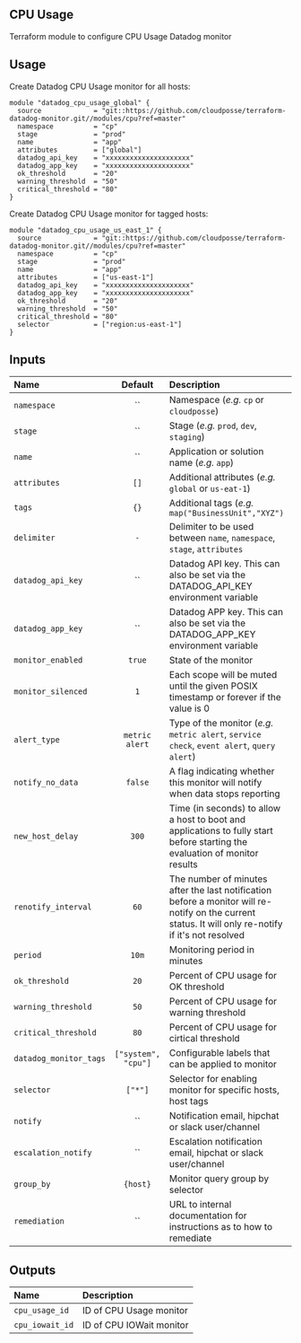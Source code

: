 ## CPU Usage

Terraform module to configure CPU Usage Datadog monitor


## Usage

Create Datadog CPU Usage monitor for all hosts:

```hcl
module "datadog_cpu_usage_global" {
  source             = "git::https://github.com/cloudposse/terraform-datadog-monitor.git//modules/cpu?ref=master"
  namespace          = "cp"
  stage              = "prod"
  name               = "app"
  attributes         = ["global"]
  datadog_api_key    = "xxxxxxxxxxxxxxxxxxxxx"
  datadog_app_key    = "xxxxxxxxxxxxxxxxxxxxx"
  ok_threshold       = "20"
  warning_threshold  = "50"
  critical_threshold = "80"
}
```

Create Datadog CPU Usage monitor for tagged hosts:

```hcl
module "datadog_cpu_usage_us_east_1" {
  source             = "git::https://github.com/cloudposse/terraform-datadog-monitor.git//modules/cpu?ref=master"
  namespace          = "cp"
  stage              = "prod"
  name               = "app"
  attributes         = ["us-east-1"]
  datadog_api_key    = "xxxxxxxxxxxxxxxxxxxxx"
  datadog_app_key    = "xxxxxxxxxxxxxxxxxxxxx"
  ok_threshold       = "20"
  warning_threshold  = "50"
  critical_threshold = "80"
  selector           = ["region:us-east-1"]
}
```


## Inputs

|  Name                          |  Default                          |  Description                                                                                                                    | Required |
|:-------------------------------|:---------------------------------:|:--------------------------------------------------------------------------------------------------------------------------------|:--------:|
| `namespace`                    | ``                                | Namespace (_e.g._ `cp` or `cloudposse`)                                                                                         | Yes      |
| `stage`                        | ``                                | Stage (_e.g._ `prod`, `dev`, `staging`)                                                                                         | Yes      |
| `name`                         | ``                                | Application or solution name (_e.g._ `app`)                                                                                     | Yes      |
| `attributes`                   | `[]`                              | Additional attributes (_e.g._ `global` or `us-eat-1`)                                                                           | No       |
| `tags`                         | `{}`                              | Additional tags (_e.g._ `map("BusinessUnit","XYZ")`                                                                             | No       |
| `delimiter`                    | `-`                               | Delimiter to be used between `name`, `namespace`, `stage`, `attributes`                                                         | No       |
| `datadog_api_key`              | ``                                | Datadog API key. This can also be set via the DATADOG_API_KEY environment variable                                              | Yes      |
| `datadog_app_key`              | ``                                | Datadog APP key. This can also be set via the DATADOG_APP_KEY environment variable                                              | Yes      |
| `monitor_enabled`              | `true`                            | State of the monitor                                                                                                            | No       |
| `monitor_silenced`             | `1`                               | Each scope will be muted until the given POSIX timestamp or forever if the value is 0                                           | No       |
| `alert_type`                   | `metric alert`                    | Type of the monitor (_e.g._ `metric alert`, `service check`, `event alert`, `query alert`)                                      | Yes      |
| `notify_no_data`               | `false`                           | A flag indicating whether this monitor will notify when data stops reporting                                                    | No       |
| `new_host_delay`               | `300`                             | Time (in seconds) to allow a host to boot and applications to fully start before starting the evaluation of monitor results     | No       |
| `renotify_interval`            | `60`                              | The number of minutes after the last notification before a monitor will re-notify on the current status. It will only re-notify if it's not resolved | No       |
| `period`                       | `10m`                             | Monitoring period in minutes                                                                                                    | No       |
| `ok_threshold`                 | `20`                              | Percent of CPU usage for OK threshold                                                                                           | No       |
| `warning_threshold`            | `50`                              | Percent of CPU usage for warning threshold                                                                                      | No       |
| `critical_threshold`           | `80`                              | Percent of CPU usage for cirtical threshold                                                                                     | No       |
| `datadog_monitor_tags`         | `["system", "cpu"]`               | Configurable labels that can be applied to monitor                                                                              | No       |
| `selector`                     | `["*"]`                           | Selector for enabling monitor for specific hosts, host tags                                                                     | No       |
| `notify`                       | ``                                | Notification email, hipchat or slack user/channel                                                                               | No       |
| `escalation_notify`            | ``                                | Escalation notification email, hipchat or slack user/channel                                                                    | No       |
| `group_by`                     | `{host}`                          | Monitor query group by selector                                                                                                 | No       |
| `remediation`                  | ``                                | URL to internal documentation for instructions as to how to remediate                                                           | No       |


## Outputs

| Name                        | Description                             |
|:----------------------------|:----------------------------------------|
| `cpu_usage_id`              | ID of CPU Usage monitor                 |
| `cpu_iowait_id`             | ID of CPU IOWait monitor                |
